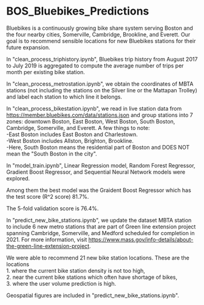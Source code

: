 # BOS_Bluebikes_Predictions

Bluebikes is a continuously growing bike share system serving Boston and the four nearby cities, Somerville, Cambridge, Brookline, and Everett. Our goal is to recommend sensible locations for new Bluebikes stations for their future expansion. 

In "clean_process_triphistory.ipynb", Bluebikes trip history from August 2017 to July 2019 is aggregated to compute the average number of trips per month per existing bike station. 

In "clean_process_metrostation.ipynb", we obtain the coordinates of MBTA stations (not including the stations on the Silver line or the Mattapan Trolley) and label each station to which line it belongs. 

In "clean_process_bikestation.ipynb", we read in live station data from https://member.bluebikes.com/data/stations.json and group stations into 7 zones: downtown Boston, East Boston, West Boston, South Boston, Cambridge, Somerville, and Everett.
A few things to note: <br />
-East Boston includes East Boston and Charlestown.<br />
-West Boston includes Allston, Brighton, Brookline.<br />
-Here, South Boston means the residential part of Boston and DOES NOT mean the "South Boston in the city".

In "model_train.ipynb", Linear Regression model, Random Forest Regressor, Gradient Boost Regressor, and Sequential Neural Network models were explored. 

Among them the best model was the Graident Boost Regressor which has the test score (R^2 score) 81.7%. 

The 5-fold validation score is 76.4%. 

In "predict_new_bike_stations.ipynb", we update the dataset MBTA station to include 6 new metro stations that are part of Green line extension project spanning Cambridge, Somerville, and Medford scheduled for completion in 2021. For more information, visit https://www.mass.gov/info-details/about-the-green-line-extension-project. 

We were able to recommend 21 new bike station locations. These are the locations <br /> 1. where the current bike station density is not too high, <br /> 2. near the current bike stations which often have shortage of bikes,<br /> 3. where the user volume prediction is high. 

Geospatial figures are included in "predict_new_bike_stations.ipynb".  

